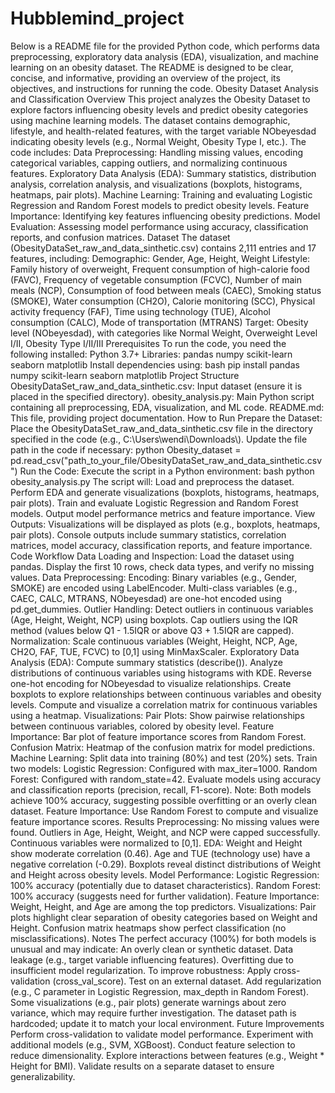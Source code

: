 # Hubblemind_project

Below is a README file for the provided Python code, which performs data preprocessing, exploratory data analysis (EDA), visualization, and machine learning on an obesity dataset. The README is designed to be clear, concise, and informative, providing an overview of the project, its objectives, and instructions for running the code.
Obesity Dataset Analysis and Classification
Overview
This project analyzes the Obesity Dataset to explore factors influencing obesity levels and predict obesity categories using machine learning models. The dataset contains demographic, lifestyle, and health-related features, with the target variable NObeyesdad indicating obesity levels (e.g., Normal Weight, Obesity Type I, etc.).
The code includes:
Data Preprocessing: Handling missing values, encoding categorical variables, capping outliers, and normalizing continuous features.
Exploratory Data Analysis (EDA): Summary statistics, distribution analysis, correlation analysis, and visualizations (boxplots, histograms, heatmaps, pair plots).
Machine Learning: Training and evaluating Logistic Regression and Random Forest models to predict obesity levels.
Feature Importance: Identifying key features influencing obesity predictions.
Model Evaluation: Assessing model performance using accuracy, classification reports, and confusion matrices.
Dataset
The dataset (ObesityDataSet_raw_and_data_sinthetic.csv) contains 2,111 entries and 17 features, including:
Demographic: Gender, Age, Height, Weight
Lifestyle: Family history of overweight, Frequent consumption of high-calorie food (FAVC), Frequency of vegetable consumption (FCVC), Number of main meals (NCP), Consumption of food between meals (CAEC), Smoking status (SMOKE), Water consumption (CH2O), Calorie monitoring (SCC), Physical activity frequency (FAF), Time using technology (TUE), Alcohol consumption (CALC), Mode of transportation (MTRANS)
Target: Obesity level (NObeyesdad), with categories like Normal Weight, Overweight Level I/II, Obesity Type I/II/III
Prerequisites
To run the code, you need the following installed:
Python 3.7+
Libraries:
pandas
numpy
scikit-learn
seaborn
matplotlib
Install dependencies using:
bash
pip install pandas numpy scikit-learn seaborn matplotlib
Project Structure
ObesityDataSet_raw_and_data_sinthetic.csv: Input dataset (ensure it is placed in the specified directory).
obesity_analysis.py: Main Python script containing all preprocessing, EDA, visualization, and ML code.
README.md: This file, providing project documentation.
How to Run
Prepare the Dataset:
Place the ObesityDataSet_raw_and_data_sinthetic.csv file in the directory specified in the code (e.g., C:\\Users\\wendi\\Downloads\\).
Update the file path in the code if necessary:
python
Obesity_dataset = pd.read_csv("path_to_your_file/ObesityDataSet_raw_and_data_sinthetic.csv")
Run the Code:
Execute the script in a Python environment:
bash
python obesity_analysis.py
The script will:
Load and preprocess the dataset.
Perform EDA and generate visualizations (boxplots, histograms, heatmaps, pair plots).
Train and evaluate Logistic Regression and Random Forest models.
Output model performance metrics and feature importance.
View Outputs:
Visualizations will be displayed as plots (e.g., boxplots, heatmaps, pair plots).
Console outputs include summary statistics, correlation matrices, model accuracy, classification reports, and feature importance.
Code Workflow
Data Loading and Inspection:
Load the dataset using pandas.
Display the first 10 rows, check data types, and verify no missing values.
Data Preprocessing:
Encoding:
Binary variables (e.g., Gender, SMOKE) are encoded using LabelEncoder.
Multi-class variables (e.g., CAEC, CALC, MTRANS, NObeyesdad) are one-hot encoded using pd.get_dummies.
Outlier Handling:
Detect outliers in continuous variables (Age, Height, Weight, NCP) using boxplots.
Cap outliers using the IQR method (values below Q1 - 1.5IQR or above Q3 + 1.5IQR are capped).
Normalization:
Scale continuous variables (Weight, Height, NCP, Age, CH2O, FAF, TUE, FCVC) to [0,1] using MinMaxScaler.
Exploratory Data Analysis (EDA):
Compute summary statistics (describe()).
Analyze distributions of continuous variables using histograms with KDE.
Reverse one-hot encoding for NObeyesdad to visualize relationships.
Create boxplots to explore relationships between continuous variables and obesity levels.
Compute and visualize a correlation matrix for continuous variables using a heatmap.
Visualizations:
Pair Plots: Show pairwise relationships between continuous variables, colored by obesity level.
Feature Importance: Bar plot of feature importance scores from Random Forest.
Confusion Matrix: Heatmap of the confusion matrix for model predictions.
Machine Learning:
Split data into training (80%) and test (20%) sets.
Train two models:
Logistic Regression: Configured with max_iter=1000.
Random Forest: Configured with random_state=42.
Evaluate models using accuracy and classification reports (precision, recall, F1-score).
Note: Both models achieve 100% accuracy, suggesting possible overfitting or an overly clean dataset.
Feature Importance:
Use Random Forest to compute and visualize feature importance scores.
Results
Preprocessing:
No missing values were found.
Outliers in Age, Height, Weight, and NCP were capped successfully.
Continuous variables were normalized to [0,1].
EDA:
Weight and Height show moderate correlation (0.46).
Age and TUE (technology use) have a negative correlation (-0.29).
Boxplots reveal distinct distributions of Weight and Height across obesity levels.
Model Performance:
Logistic Regression: 100% accuracy (potentially due to dataset characteristics).
Random Forest: 100% accuracy (suggests need for further validation).
Feature Importance: Weight, Height, and Age are among the top predictors.
Visualizations:
Pair plots highlight clear separation of obesity categories based on Weight and Height.
Confusion matrix heatmaps show perfect classification (no misclassifications).
Notes
The perfect accuracy (100%) for both models is unusual and may indicate:
An overly clean or synthetic dataset.
Data leakage (e.g., target variable influencing features).
Overfitting due to insufficient model regularization.
To improve robustness:
Apply cross-validation (cross_val_score).
Test on an external dataset.
Add regularization (e.g., C parameter in Logistic Regression, max_depth in Random Forest).
Some visualizations (e.g., pair plots) generate warnings about zero variance, which may require further investigation.
The dataset path is hardcoded; update it to match your local environment.
Future Improvements
Perform cross-validation to validate model performance.
Experiment with additional models (e.g., SVM, XGBoost).
Conduct feature selection to reduce dimensionality.
Explore interactions between features (e.g., Weight * Height for BMI).
Validate results on a separate dataset to ensure generalizability.
